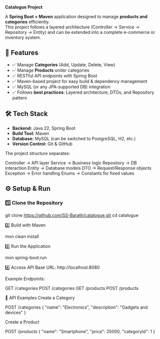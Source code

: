 **Catalogue Project**

A **Spring Boot + Maven** application designed to manage **products and categories** efficiently.  
This project follows a layered architecture (Controller → Service → Repository → Entity) and can be extended into a complete e-commerce or inventory system.  

## 🚀 Features
- ✅ Manage **Categories** (Add, Update, Delete, View)  
- ✅ Manage **Products** under categories  
- ✅ RESTful API endpoints with Spring Boot  
- ✅ Maven-based project for easy build & dependency management  
- ✅ MySQL (or any JPA-supported DB) integration  
- ✅ Follows **best practices**: Layered architecture, DTOs, and Repository pattern  

## 🛠️ Tech Stack
- **Backend:** Java 22, Spring Boot  
- **Build Tool:** Maven  
- **Database:** MySQL (can be switched to PostgreSQL, H2, etc.)  
- **Version Control:** Git & GitHub  

The project structure separates:

Controller → API layer
Service → Business logic
Repository → DB interaction
Entity → Database models
DTO → Request/Response objects
Exception → Error handling
Enums → Constants for fixed values

## ⚙️ Setup & Run

### 1️⃣ Clone the Repository

git clone https://github.com/SS-Barath/catalogue.git
cd catalogue

2️⃣ Build with Maven

mvn clean install

3️⃣ Run the Application

mvn spring-boot:run

4️⃣ Access API
Base URL: http://localhost:8080

Example Endpoints:

GET /categories
POST /categories
GET /products
POST /products

📖 API Examples
Create a Category

POST /categories
{
  "name": "Electronics",
  "description": "Gadgets and devices"
}

Create a Product

POST /products
{
  "name": "Smartphone",
  "price": 25000,
  "categoryId": 1
}
